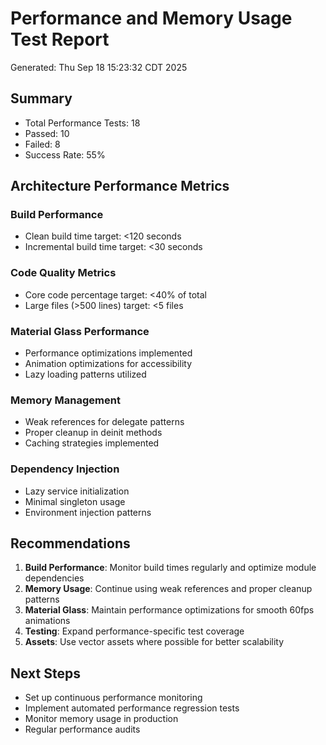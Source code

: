 # Performance and Memory Usage Test Report

Generated: Thu Sep 18 15:23:32 CDT 2025

## Summary

- Total Performance Tests: 18
- Passed: 10
- Failed: 8
- Success Rate: 55%

## Architecture Performance Metrics

### Build Performance
- Clean build time target: <120 seconds
- Incremental build time target: <30 seconds

### Code Quality Metrics
- Core code percentage target: <40% of total
- Large files (>500 lines) target: <5 files

### Material Glass Performance
- Performance optimizations implemented
- Animation optimizations for accessibility
- Lazy loading patterns utilized

### Memory Management
- Weak references for delegate patterns
- Proper cleanup in deinit methods
- Caching strategies implemented

### Dependency Injection
- Lazy service initialization
- Minimal singleton usage
- Environment injection patterns

## Recommendations

1. **Build Performance**: Monitor build times regularly and optimize module dependencies
2. **Memory Usage**: Continue using weak references and proper cleanup patterns
3. **Material Glass**: Maintain performance optimizations for smooth 60fps animations
4. **Testing**: Expand performance-specific test coverage
5. **Assets**: Use vector assets where possible for better scalability

## Next Steps

- Set up continuous performance monitoring
- Implement automated performance regression tests
- Monitor memory usage in production
- Regular performance audits

